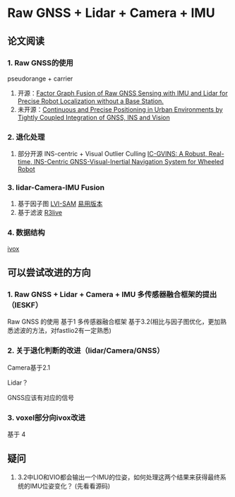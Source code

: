 # Raw GNSS + Lidar + Camera + IMU
## 论文阅读
### 1. Raw GNSS的使用
pseudorange + carrier 
1. 开源：[Factor Graph Fusion of Raw GNSS Sensing with IMU and Lidar for Precise Robot Localization without a Base Station.](https://github.com/JonasBchrt/raw-gnss-fusion)
2. 未开源：[Continuous and Precise Positioning in Urban Environments by Tightly Coupled Integration of GNSS, INS and Vision](https://ieeexplore.ieee.org/document/9866851)
### 2. 退化处理
1. 部分开源 INS-centric + Visual Outlier Culling [IC-GVINS: A Robust, Real-time, INS-Centric GNSS-Visual-Inertial Navigation System for Wheeled Robot](https://github.com/i2Nav-WHU/IC-GVINS)

### 3. lidar-Camera-IMU Fusion
1. 基于因子图 [LVI-SAM](https://github.com/TixiaoShan/LVI-SAM) [易用版本](https://github.com/Cc19245/LVI-SAM-Easyused)
2. 基于滤波 [R3live](https://github.com/hku-mars/r3live)

### 4. 数据结构
[ivox](https://github.com/gaoxiang12/faster-lio)
## 可以尝试改进的方向
### 1. Raw GNSS + Lidar + Camera + IMU 多传感器融合框架的提出（IESKF）
Raw GNSS 的使用 基于1
多传感器融合框架 基于3.2(相比与因子图优化，更加熟悉滤波的方法，对fastlio2有一定熟悉)
### 2. 关于退化判断的改进（lidar/Camera/GNSS）
Camera基于2.1

Lidar？

GNSS应该有对应的信号
### 3. voxel部分向ivox改进
基于 4

## 疑问
1. 3.2中LIO和VIO都会输出一个IMU的位姿，如何处理这两个结果来获得最终系统的IMU位姿变化？ (先看看源码)
